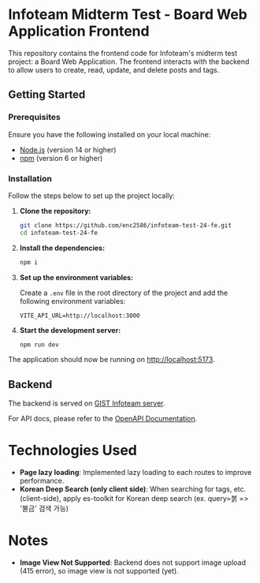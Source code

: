 # Infoteam Midterm Test - Board Web Application Frontend

This repository contains the frontend code for Infoteam's midterm test project: a Board Web Application. The frontend interacts with the backend to allow users to create, read, update, and delete posts and tags.

## Getting Started

### Prerequisites

Ensure you have the following installed on your local machine:

- [Node.js](https://nodejs.org/) (version 14 or higher)
- [npm](https://www.npmjs.com/) (version 6 or higher)

### Installation

Follow the steps below to set up the project locally:

1. **Clone the repository:**

   ```bash
   git clone https://github.com/enc2586/infoteam-test-24-fe.git
   cd infoteam-test-24-fe
   ```

2. **Install the dependencies:**

   ```bash
   npm i
   ```

3. **Set up the environment variables:**

   Create a `.env` file in the root directory of the project and add the following environment variables:

   ```env
   VITE_API_URL=http://localhost:3000
   ```

4. **Start the development server:**

   ```bash
   npm run dev
   ```

The application should now be running on [http://localhost:5173](http://localhost:5173).

## Backend

The backend is served on [GIST Infoteam server](https://api.2024.newbies.gistory.me).

For API docs, please refer to the [OpenAPI Documentation](https://api.2024.newbies.gistory.me/swagger-ui/index.html#/).

# Technologies Used

- **Page lazy loading**: Implemented lazy loading to each routes to improve performance.
- **Korean Deep Search (only client side)**: When searching for tags, etc. (client-side), apply es-toolkit for Korean deep search (ex. query=붉 => '불금' 검색 가능)

# Notes

- **Image View Not Supported**: Backend does not support image upload (415 error), so image view is not supported (yet).

